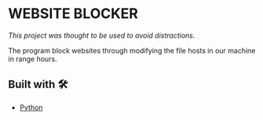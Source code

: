 # WEBSITE BLOCKER

_This project was thought to be used to  avoid distractions._

The program block websites through modifying the file hosts in our machine in range hours.

## Built with 🛠️
* [Python]()